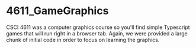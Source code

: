 # 4611_GameGraphics

CSCI 4611 was a computer graphics course so you'll find simple Typescript games that will run right in a browser tab. Again, we were provided
a large chunk of initial code in order to focus on learning the graphics.


